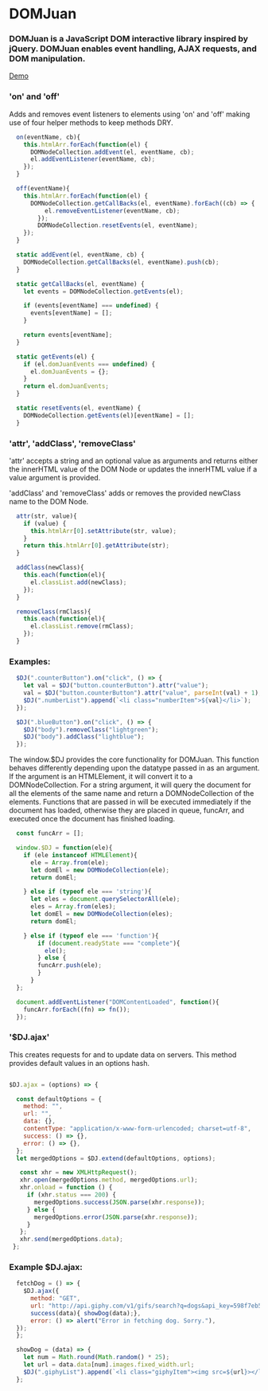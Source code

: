 # DOMJuan

### DOMJuan is a JavaScript DOM interactive library inspired by jQuery. DOMJuan enables event handling, AJAX requests, and DOM manipulation.

[Demo](http://benbaron.info/DOMJuan)

### 'on' and 'off'
Adds and removes event listeners to elements using 'on' and 'off' making use of four helper methods to keep methods DRY.

```javascript
  on(eventName, cb){
    this.htmlArr.forEach(function(el) {
      DOMNodeCollection.addEvent(el, eventName, cb);
      el.addEventListener(eventName, cb);
    });
  }

  off(eventName){
    this.htmlArr.forEach(function(el) {
      DOMNodeCollection.getCallBacks(el, eventName).forEach((cb) => {
          el.removeEventListener(eventName, cb);
        });
        DOMNodeCollection.resetEvents(el, eventName);
    });
  }

  static addEvent(el, eventName, cb) {
    DOMNodeCollection.getCallBacks(el, eventName).push(cb);
  }

  static getCallBacks(el, eventName) {
    let events = DOMNodeCollection.getEvents(el);

    if (events[eventName] === undefined) {
      events[eventName] = [];
    }

    return events[eventName];
  }

  static getEvents(el) {
    if (el.domJuanEvents === undefined) {
      el.domJuanEvents = {};
    }
    return el.domJuanEvents;
  }

  static resetEvents(el, eventName) {
    DOMNodeCollection.getEvents(el)[eventName] = [];
  }
```


  ### 'attr', 'addClass', 'removeClass'
  'attr' accepts a string and an optional value as arguments and returns either the innerHTML value of the DOM Node or updates the innerHTML value if a value argument is provided.

  'addClass' and 'removeClass' adds or removes the provided newClass name to the DOM Node.

```javascript
  attr(str, value){
    if (value) {
      this.htmlArr[0].setAttribute(str, value);
    }
    return this.htmlArr[0].getAttribute(str);
  }

  addClass(newClass){
    this.each(function(el){
      el.classList.add(newClass);
    });
  }

  removeClass(rmClass){
    this.each(function(el){
      el.classList.remove(rmClass);
    });
  }
```
  ### Examples:

```javascript
  $DJ(".counterButton").on("click", () => {
    let val = $DJ("button.counterButton").attr("value");
    val = $DJ("button.counterButton").attr("value", parseInt(val) + 1);
    $DJ(".numberList").append(`<li class="numberItem">${val}</li>`);
  });

  $DJ(".blueButton").on("click", () => {
    $DJ("body").removeClass("lightgreen");
    $DJ("body").addClass("lightblue");
  });
```

The window.$DJ provides the core functionality for DOMJuan. This function behaves differently depending upon the datatype passed in as an argument. If the argument is an HTMLElement, it will convert it to a DOMNodeCollection. For a string argument, it will query the document for all the elements of the same name and return a DOMNodeCollection of the elements. Functions that are passed in will be executed immediately if the document has loaded, otherwise they are placed in queue, funcArr, and executed once the document has finished loading.

```javascript
  const funcArr = [];

  window.$DJ = function(ele){
    if (ele instanceof HTMLElement){
      ele = Array.from(ele);
      let domEl = new DOMNodeCollection(ele);
      return domEl;

    } else if (typeof ele === 'string'){
      let eles = document.querySelectorAll(ele);
      eles = Array.from(eles);
      let domEl = new DOMNodeCollection(eles);
      return domEl;

    } else if (typeof ele === 'function'){
        if (document.readyState === "complete"){
          ele();
        } else {
        funcArr.push(ele);
        }
      }
  };

  document.addEventListener("DOMContentLoaded", function(){
    funcArr.forEach((fn) => fn());
  });
```
### '$DJ.ajax'
This creates requests for and to update data on servers. This method provides default values in an options hash.

```javascript

$DJ.ajax = (options) => {

  const defaultOptions = {
    method: "",
    url: "",
    data: {},
    contentType: "application/x-www-form-urlencoded; charset=utf-8",
    success: () => {},
    error: () => {},
  };
  let mergedOptions = $DJ.extend(defaultOptions, options);

   const xhr = new XMLHttpRequest();
   xhr.open(mergedOptions.method, mergedOptions.url);
   xhr.onload = function () {
     if (xhr.status === 200) {
       mergedOptions.success(JSON.parse(xhr.response));
     } else {
       mergedOptions.error(JSON.parse(xhr.response));
     }
   };
   xhr.send(mergedOptions.data);
 };
 ```
  ### Example $DJ.ajax:

```javascript
  fetchDog = () => {
    $DJ.ajax({
      method: "GET",
      url: "http://api.giphy.com/v1/gifs/search?q=dogs&api_key=598f7eb547fd42a38df8d56fc9934a64",
      success(data){ showDog(data);},
      error: () => alert("Error in fetching dog. Sorry."),
  });
  };

  showDog = (data) => {
    let num = Math.round(Math.random() * 25);
    let url = data.data[num].images.fixed_width.url;
    $DJ(".giphyList").append(`<li class="giphyItem"><img src=${url}></li>`);
  };
 ```
